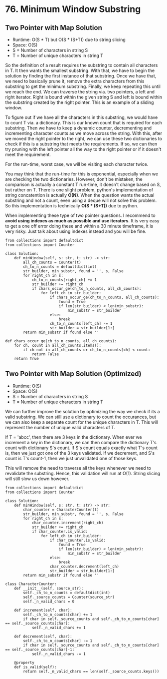 # 76. Minimum Window Substring

## Two Pointer with Map Solution
- Runtime: O(S * T) but O(S * (S+T)) due to string slicing
- Space: O(S)
- S = Number of characters in string S
- T = Number of unique characters in string T

So the definition of a result requires the substring to contain all characters in T. It then wants the smallest substring.
With that, we have to begin the solution by finding the first instance of that substring.
Once we have that, we need to basically prune it, remove the extra characters from this substring to get the minimum substring.
Finally, we keep repeating this until we reach the end.
We can traverse the string via. two pointers, a left and right iterator.
Right is bound within the given string S and left is bound within the substring created by the right pointer.
This is an example of a sliding window.

To figure out if we have all the characters in this substring, we would have to count T via. a dictionary.
This is our known count that is required for each substring.
Then we have to keep a dynamic counter, decrementing and incrementing character counts as we move across the string.
With this, after we moved the right pointer to the right, we can use these two dictionaries to check if this is a substring that meets the requirements.
If so, we can then try pruning with the left pointer all the way to the right pointer or if it doesn't meet the requirement.

For the run-time, worst case, we will be visiting each character twice.

You may think that the run-time for this is exponential, especially when we are checking the two dictionaries.
However, don't be mistaken, the comparison is actually a constant T run-time, it doesn't change based on S, but rather on T.
There is one slight problem, python's implementation of string concatention is actually **O(N)**.
When the question wants the actual substring and not a count, even using a deque will not solve this problem.
So this implementation is technically **O(S * (S+T))** due to python.

When implementing these type of two pointer questions.
I recommend to **avoid using indexes as much as possible and use iterators**.
It is very easy to get a one off error doing these and within a 30 minute timeframe, it is very risky.
Just talk about using indexes instead and you will be fine.

```
from collections import defaultdict
from collections import Counter

class Solution:
    def minWindow(self, s: str, t: str) -> str:
        all_ch_counts = Counter(t)
        ch_to_n_counts = defaultdict(int)
        str_builder, min_substr, found = '', s, False
        for right_ch in s:
            ch_to_n_counts[right_ch] += 1
            str_builder += right_ch
            if chars_occur_ge(ch_to_n_counts, all_ch_counts):
                for left_ch in str_builder:
                    if chars_occur_ge(ch_to_n_counts, all_ch_counts):
                        found = True
                        if len(str_builder) < len(min_substr):
                            min_substr = str_builder
                    else:
                        break
                    ch_to_n_counts[left_ch] -= 1
                    str_builder = str_builder[1:]
        return min_substr if found else ''
        
def chars_occur_ge(ch_to_n_counts, all_ch_counts):
    for ch, count in all_ch_counts.items():
        if ch not in all_ch_counts or ch_to_n_counts[ch] < count:
            return False
    return True
```

## Two Pointer with Map Solution (Optimized)
- Runtime: O(S)
- Space: O(S)
- S = Number of characters in string S
- T = Number of unique characters in string T

We can further improve the solution by optimizing the way we check if its a valid substring.
We can still use a dictionary to count the occurances, but we can also keep a separate count for the unique characters in T.
This will represent the number of unique valid characters of T.

If T = 'abcc', then there are 3 keys in the dictionary.
When ever we increment a key in the dictionary, we can then compare the dictionary T's count with dictionary S's count. 
If S's count equals exactly what T's count is, then we just got one of the 3 keys validated. 
If we decrement, and S's count is T's count-1, then we just unvalidated one of those keys.

This will remove the need to traverse all the keys whenever we need to revalidate the substring.
Hence, this validation will run at O(1). String slicing will still slow us down however.

```
from collections import defaultdict
from collections import Counter

class Solution:
    def minWindow(self, s: str, t: str) -> str:
        char_counter = CharacterCounter(t)
        str_builder, min_substr, found = '', s, False
        for right_ch in s:
            char_counter.increment(right_ch)
            str_builder += right_ch
            if char_counter.is_valid:
                for left_ch in str_builder:
                    if char_counter.is_valid:
                        found = True
                        if len(str_builder) < len(min_substr):
                            min_substr = str_builder
                    else:
                        break
                    char_counter.decrement(left_ch)
                    str_builder = str_builder[1:]
        return min_substr if found else ''
        
class CharacterCounter:
    def __init__(self, source_str):
        self._ch_to_n_counts = defaultdict(int)
        self._source_counts = Counter(source_str)
        self._n_valid_chars = 0

    def increment(self, char):
        self._ch_to_n_counts[char] += 1
        if char in self._source_counts and self._ch_to_n_counts[char] == self._source_counts[char]:
            self._n_valid_chars += 1
        
    def decrement(self, char):
        self._ch_to_n_counts[char] -= 1
        if char in self._source_counts and self._ch_to_n_counts[char] == self._source_counts[char]-1:
            self._n_valid_chars -= 1
    
    @property
    def is_valid(self):
        return self._n_valid_chars == len(self._source_counts.keys())
```
